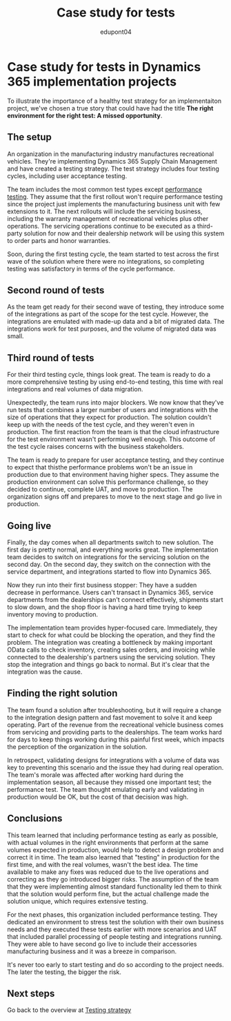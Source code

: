 ﻿---
title: Case study for tests 
description: In this article, we explore a case study that shows how an implementation team build their test plan for their Dynamics 365 solution.  
ms.date: 05/15/2023
ms.topic: conceptual
author: edupont04
ms.author: veneva
---

# Case study for tests in Dynamics 365 implementation projects

To illustrate the importance of a healthy test strategy for an implementaiton project, we've chosen a true story that could have had the title **The right environment for the right test: A missed opportunity**.

## The setup

An organization in the manufacturing industry manufactures recreational vehicles. They're implementing Dynamics 365 Supply Chain Management and have created a testing strategy. The test strategy includes four testing cycles, including user acceptance testing.

The team includes the most common test types except [performance testing](testing-strategy-test-types.md#performance-testing). They assume that the first rollout won't require performance testing since the project just implements the manufacturing business unit with few extensions to it. The next rollouts will include the servicing business, including the warranty management of recreational vehicles plus other operations. The servicing operations continue to be executed as a third-party solution for now and their dealership network will be using this system to order parts and honor warranties.

Soon, during the first testing cycle, the team started to test across the first wave of the solution where there were no integrations, so completing testing was satisfactory in terms of the cycle performance.

## Second round of tests

As the team get ready for their second wave of testing, they introduce some of the integrations as part of the scope for the test cycle. However, the integrations are emulated with made-up data and a bit of migrated data. The integrations work for test purposes, and the volume of migrated data was small.

## Third round of tests

For their third testing cycle, things look great. The team is ready to do a more comprehensive testing by using end-to-end testing, this time with real integrations and real volumes of data migration.

Unexpectedly, the team runs into major blockers. We now know that they've run tests that combines a larger number of users and integrations with the size of operations that they expect for production. The solution couldn't keep up with the needs of the test cycle, and they weren't even in production. The first reaction from the team is that the cloud infrastructure for the test environment wasn't performing well enough. This outcome of the test cycle raises concerns with the business stakeholders.

The team is ready to prepare for user acceptance testing, and they continue to expect that thisthe performance problems won't be an issue in production due to that environment having higher specs. They assume the production environment can solve this performance challenge, so they decided to continue, complete UAT, and move to production. The organization signs off and prepares to move to the next stage and go live in production.

## Going live

Finally, the day comes when all departments switch to new solution. The first day is pretty normal, and everything works great. The implementation team decides to switch on integrations for the servicing solution on the second day. On the second day, they switch on the connection with the service department, and integrations started to flow into Dynamics 365.  

Now they run into their first business stopper: They have a sudden decrease in performance. Users can't transact in Dynamics 365, service departments from the dealerships can't connect effectively, shipments start to slow down, and the shop floor is having a hard time trying to keep inventory moving to production.  

The implementation team provides hyper-focused care. Immediately, they start to check for what could be blocking the operation, and they find the problem. The integration was creating a bottleneck by making important OData calls to check inventory, creating sales orders, and invoicing while connected to the dealership's partners using the servicing solution. They stop the integration and things go back to normal. But it's clear that the integration was the cause.

## Finding the right solution

The team found a solution after troubleshooting, but it will require a change to the integration design pattern and fast movement to solve it and keep operating. Part of the revenue from the recreational vehicle business comes from servicing and providing parts to the dealerships. The team works hard for days to keep things working during this painful first week, which impacts the perception of the organization in the solution.  

In retrospect, validating designs for integrations with a volume of data was key to preventing this scenario and the issue they had during real operation. The team's morale was affected after working hard during the implementation season, all because they missed one important test; the performance test. The team thought emulating early and validating in production would be OK, but the cost of that decision was high.

## Conclusions

This team learned that including performance testing as early as possible, with actual volumes in the right environments that perform at the same volumes expected in production, would help to detect a design problem and correct it in time. The team also learned that "testing" in production for the first time, and with the real volumes, wasn't the best idea. The time available to make any fixes was reduced due to the live operations and correcting as they go introduced bigger risks. The assumption of the team that they were implementing almost standard functionality led them to think that the solution would perform fine, but the actual challenge made the solution unique, which requires extensive testing.

For the next phases, this organization included performance testing. They dedicated an environment to stress test the solution with their own business needs and they executed these tests earlier with more scenarios and UAT that included parallel processing of people testing and integrations running. They were able to have second go live to include their accessories manufacturing business and it was a breeze in comparison.

It's never too early to start testing and do so according to the project needs. The later the testing, the bigger the risk.

## Next steps

Go back to the overview at [Testing strategy](testing-strategy.md)
